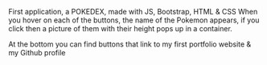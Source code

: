 First application, a POKEDEX, made with JS, Bootstrap, HTML & CSS
When you hover on each of the buttons, the name of the Pokemon appears, if you click then a picture of them with their height pops up in a container.

At the bottom you can find buttons that link to my first portfolio website & my Github profile
